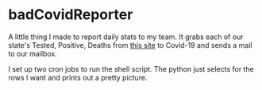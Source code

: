 # badCovidReporter

A little thing I made to report daily stats to my team. It grabs each of our state's Tested, Positive, Deaths from [this site](http://coronavirusapi.com) to Covid-19 and sends a mail to our mailbox.

I set up two cron jobs to run the shell script. The python just selects for the rows I want and prints out a pretty picture.
